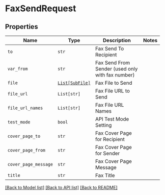 # FaxSendRequest



## Properties
Name | Type | Description | Notes
------------ | ------------- | ------------- | -------------
| `to` | ```str``` |  Fax Send To Recipient  |  |
| `var_from` | ```str``` |  Fax Send From Sender (used only with fax number)  |  |
| `file` | [```List[SubFile]```](SubFile.md) |  Fax File to Send  |  |
| `file_url` | ```List[str]``` |  Fax File URL to Send  |  |
| `file_url_names` | ```List[str]``` |  Fax File URL Names  |  |
| `test_mode` | ```bool``` |  API Test Mode Setting  |  |
| `cover_page_to` | ```str``` |  Fax Cover Page for Recipient  |  |
| `cover_page_from` | ```str``` |  Fax Cover Page for Sender  |  |
| `cover_page_message` | ```str``` |  Fax Cover Page Message  |  |
| `title` | ```str``` |  Fax Title  |  |

[[Back to Model list]](../README.md#documentation-for-models) [[Back to API list]](../README.md#documentation-for-api-endpoints) [[Back to README]](../README.md)

